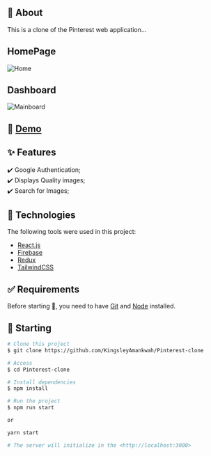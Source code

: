 ## :dart: About

This is a clone of the Pinterest web application...

## HomePage

![Home](https://user-images.githubusercontent.com/64941442/213516555-9ee0f2c6-f9be-44de-a1ee-379a0581523f.png)

## Dashboard

![Mainboard](https://user-images.githubusercontent.com/64941442/213516438-74707784-824b-4ccc-862d-0fd5bd5af484.png)

## :rocket: [Demo](https://pterest-clone.netlify.app/)

## :sparkles: Features

:heavy_check_mark: Google Authentication;\
:heavy_check_mark: Displays Quality images;\
:heavy_check_mark: Search for Images;

## :rocket: Technologies

The following tools were used in this project:

- [React.js](https://reactjs.org/)
- [Firebase](https://firebase.google.com/)
- [Redux](https://redux.js.org/)
- [TailwindCSS](https://tailwindcss.com)

## :white_check_mark: Requirements

Before starting :checkered_flag:, you need to have [Git](https://git-scm.com) and [Node](https://nodejs.org/en/) installed.

## :checkered_flag: Starting

```bash
# Clone this project
$ git clone https://github.com/KingsleyAmankwah/Pinterest-clone

# Access
$ cd Pinterest-clone

# Install dependencies
$ npm install

# Run the project
$ npm run start

or

yarn start

# The server will initialize in the <http://localhost:3000>
```
